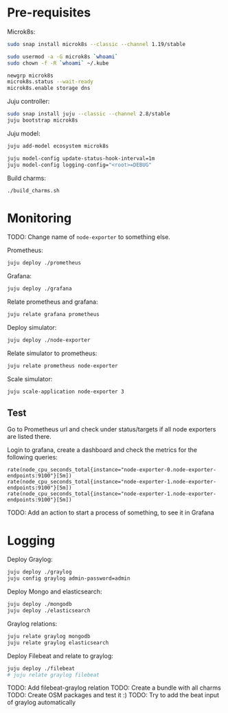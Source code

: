 # Pre-requisites

Microk8s:

```bash
sudo snap install microk8s --classic --channel 1.19/stable

sudo usermod -a -G microk8s `whoami`
sudo chown -f -R `whoami` ~/.kube

newgrp microk8s
microk8s.status --wait-ready
microk8s.enable storage dns
```

Juju controller:

```bash
sudo snap install juju --classic --channel 2.8/stable
juju bootstrap microk8s
```

Juju model:

```bash
juju add-model ecosystem microk8s

juju model-config update-status-hook-interval=1m
juju model-config logging-config="<root>=DEBUG"
```

Build charms:

```bash
./build_charms.sh
```

# Monitoring

TODO: Change name of `node-exporter` to something else.

Prometheus:

```bash
juju deploy ./prometheus
```

Grafana:

```bash
juju deploy ./grafana
```

Relate prometheus and grafana:

```bash
juju relate grafana prometheus
```

Deploy simulator:

```bash
juju deploy ./node-exporter
```

Relate simulator to prometheus:

```bash
juju relate prometheus node-exporter
```

Scale simulator:

```bash
juju scale-application node-exporter 3
```

## Test

Go to Prometheus url and check under status/targets if all node exporters are listed there.

Login to grafana, create a dashboard and check the metrics for the following queries:

```
rate(node_cpu_seconds_total{instance="node-exporter-0.node-exporter-endpoints:9100"}[5m])
rate(node_cpu_seconds_total{instance="node-exporter-1.node-exporter-endpoints:9100"}[5m])
rate(node_cpu_seconds_total{instance="node-exporter-1.node-exporter-endpoints:9100"}[5m])
```

TODO: Add an action to start a process of something, to see it in Grafana

# Logging

Deploy Graylog:

```bash
juju deploy ./graylog
juju config graylog admin-password=admin
```

Deploy Mongo and elasticsearch:

```bash
juju deploy ./mongodb
juju deploy ./elasticsearch
```

Graylog relations:

```bash
juju relate graylog mongodb
juju relate graylog elasticsearch
```

Deploy Filebeat and relate to graylog:

```bash
juju deploy ./filebeat
# juju relate graylog filebeat
```

TODO: Add filebeat-graylog relation
TODO: Create a bundle with all charms
TODO: Create OSM packages and test it :)
TODO: Try to add the beat input of graylog automatically